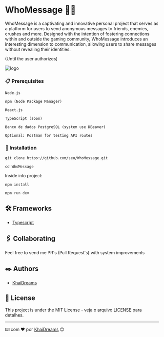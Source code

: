 # WhoMessage 🤔💭
WhoMessage is a captivating and innovative personal project that serves as a platform for users to send anonymous messages to friends, enemies, crushes and more. Designed with the intention of fostering connections within and outside the gaming community, WhoMessage introduces an interesting dimension to communication, allowing users to share messages without revealing their identities.

(Until the user authorizes)

![logo](https://github.com/KhaiDreams/WhoMessage/assets/70505025/49929a31-83f4-4025-b6e3-fffb274e08ed)


### 📋 Prerequisites

```
Node.js

npm (Node Package Manager)

React.js

TypeScript (soon)

Banco de dados PostgreSQL (system use DBeaver)

Optional: Postman for testing API routes
```

### 🔧 Installation

```
git clone https://github.com/seu/WhoMessage.git

cd WhoMessage
```

Inside into project:

```
npm install

npm run dev
```

## 🛠️ Frameworks

* [Typescript](http://www.dropwizard.io/1.0.2/docs/](https://www.typescriptlang.org/docs/))

## 🖇️ Collaborating

Feel free to send me PR's (Pull Request's) with system improvements

## ✒️ Authors

* [KhaiDreams](https://github.com/KhaiDreams)

## 📄 License

This project is under the MIT License - veja o arquivo [LICENSE](https://opensource.org/license/mit/) para detalhes.

---
⌨️ com ❤️ por [KhaiDreams](https://github.com/KhaiDreams) 😊
